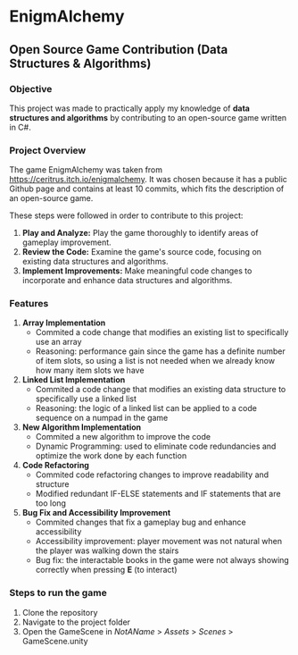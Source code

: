 # EnigmAlchemy

## Open Source Game Contribution (Data Structures & Algorithms)

### Objective

This project was made to practically apply my knowledge of **data structures and algorithms** by contributing to an open-source game written in C#.

### Project Overview

The game EnigmAlchemy was taken from https://ceritrus.itch.io/enigmalchemy. It was chosen because it has a public Github page and contains at least 10 commits, which fits the description of an open-source game. 

These steps were followed in order to contribute to this project:

1. **Play and Analyze:** Play the game thoroughly to identify areas of gameplay improvement.
2. **Review the Code:** Examine the game's source code, focusing on existing data structures and algorithms.
3. **Implement Improvements:** Make meaningful code changes to incorporate and enhance data structures and algorithms.

### Features
1. **Array Implementation**
    - Commited a code change that modifies an existing list to specifically use an array
    - Reasoning: performance gain since the game has a definite number of item slots, so using a list is not needed when we already know how many item slots we have
2. **Linked List Implementation**
    - Commited a code change that modifies an existing data structure to specifically use a linked list
    - Reasoning: the logic of a linked list can be applied to a code sequence on a numpad in the game
3. **New Algorithm Implementation**
    - Commited a new algorithm to improve the code
    - Dynamic Programming: used to eliminate code redundancies and optimize the work done by each function
4. **Code Refactoring**
    - Commited code refactoring changes to improve readability and structure
    - Modified redundant IF-ELSE statements and IF statements that are too long
5. **Bug Fix and Accessibility Improvement**
    - Commited changes that fix a gameplay bug and enhance accessibility
    - Accessibility improvement: player movement was not natural when the player was walking down the stairs
    - Bug fix: the interactable books in the game were not always showing correctly when pressing **E** (to interact)

### Steps to run the game
1. Clone the repository
2. Navigate to the project folder
3. Open the GameScene in _NotAName_ > _Assets_ > _Scenes_ > GameScene.unity
